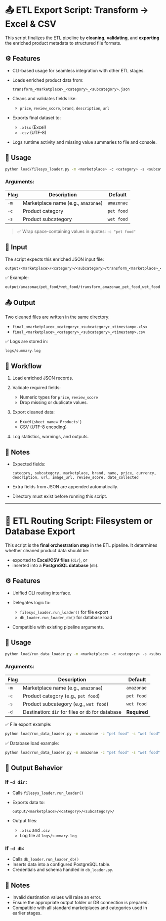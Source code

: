 # 📤 ETL Export Script: Transform → Excel & CSV

This script finalizes the ETL pipeline by **cleaning**, **validating**, and **exporting** the enriched product metadata to structured file formats.


## ⚙️ Features

* CLI-based usage for seamless integration with other ETL stages.
* Loads enriched product data from:

  ```
  transform_<marketplace>_<category>_<subcategory>.json
  ```
* Cleans and validates fields like:

  * `price`, `review_score`, `brand`, `description`, `url`
* Exports final dataset to:

  * `.xlsx` (Excel)
  * `.csv` (UTF-8)
* Logs runtime activity and missing value summaries to file and console.

## 🚀 Usage

```bash
python load/filesys_loader.py -m <marketplace> -c <category> -s <subcategory>
```

### Arguments:

| Flag | Description                         | Default    |
| ---- | ----------------------------------- | ---------- |
| `-m` | Marketplace name (e.g., `amazonae`) | `amazonae` |
| `-c` | Product category                    | `pet food` |
| `-s` | Product subcategory                 | `wet food` |

> ✅ Wrap space-containing values in quotes:
> `-c "pet food"`

## 📂 Input

The script expects this enriched JSON input file:

```
output/<marketplace>/<category>/<subcategory>/transform_<marketplace>_<category>_<subcategory>.json
```

✅ Example:

```
output/amazonae/pet_food/wet_food/transform_amazonae_pet_food_wet_food.json
```

## 📤 Output

Two cleaned files are written in the same directory:

* `final_<marketplace>_<category>_<subcategory>_<timestamp>.xlsx`
* `final_<marketplace>_<category>_<subcategory>_<timestamp>.csv`

✅ Logs are stored in:

```
logs/summary.log
```

## 🔄 Workflow

1. Load enriched JSON records.
2. Validate required fields:

   * Numeric types for `price`, `review_score`
   * Drop missing or duplicate values.
3. Export cleaned data:

   * Excel (`sheet_name='Products'`)
   * CSV (UTF-8 encoding)
4. Log statistics, warnings, and outputs.

## 📌 Notes

* Expected fields:

  ```
  category, subcategory, marketplace, brand, name, price, currency,
  description, url, image_url, review_score, date_collected
  ```
* Extra fields from JSON are appended automatically.
* Directory must exist before running this script.

---

# 🚦 ETL Routing Script: Filesystem or Database Export

This script is the **final orchestration step** in the ETL pipeline. It determines whether cleaned product data should be:

* exported to **Excel/CSV files** (`dir`), or
* inserted into a **PostgreSQL database** (`db`).


## ⚙️ Features

* Unified CLI routing interface.
* Delegates logic to:

  * `filesys_loader.run_loader()` for file export
  * `db_loader.run_loader_db()` for database load
* Compatible with existing pipeline arguments.


## 🚀 Usage

```bash
python load/run_data_loader.py -m <marketplace> -c <category> -s <subcategory> -d <destination>
```

### Arguments:

| Flag | Description                                       | Default      |
| ---- | ------------------------------------------------- | ------------ |
| `-m` | Marketplace name (e.g., `amazonae`)               | `amazonae`   |
| `-c` | Product category (e.g., `pet food`)               | `pet food`   |
| `-s` | Product subcategory (e.g., `wet food`)            | `wet food`   |
| `-d` | Destination: `dir` for files or `db` for database | **Required** |

✅ File export example:

```bash
python load/run_data_loader.py -m amazonae -c "pet food" -s "wet food" -d dir
```

✅ Database load example:

```bash
python load/run_data_loader.py -m amazonae -c "pet food" -s "wet food" -d db
```

## 📁 Output Behavior

### If `-d dir`:

* Calls `filesys_loader.run_loader()`
* Exports data to:

  ```
  output/<marketplace>/<category>/<subcategory>/
  ```
* Output files:

  * `.xlsx` and `.csv`
  * Log file at `logs/summary.log`

### If `-d db`:

* Calls `db_loader.run_loader_db()`
* Inserts data into a configured PostgreSQL table.
* Credentials and schema handled in `db_loader.py`.


## 📌 Notes

* Invalid destination values will raise an error.
* Ensure the appropriate output folder or DB connection is prepared.
* Compatible with all standard marketplaces and categories used in earlier stages.
